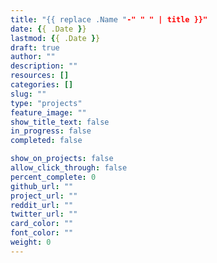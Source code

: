 ```yaml
---
title: "{{ replace .Name "-" " " | title }}"
date: {{ .Date }}
lastmod: {{ .Date }}
draft: true
author: ""
description: ""
resources: []
categories: []
slug: ""
type: "projects"
feature_image: ""
show_title_text: false
in_progress: false
completed: false

show_on_projects: false
allow_click_through: false
percent_complete: 0
github_url: ""
project_url: ""
reddit_url: ""
twitter_url: ""
card_color: ""
font_color: ""
weight: 0
---
```


